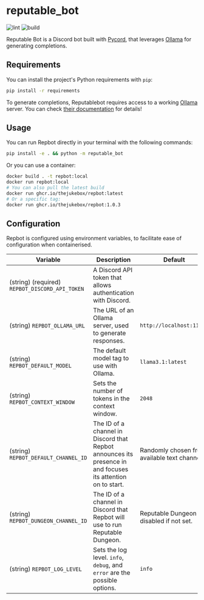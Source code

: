 # reputable\_bot
![lint](https://github.com/jukebox/reputable_bot/actions/workflows/lint.yaml/badge.svg)
![build](https://github.com/jukebox/reputable_bot/actions/workflows/build.yaml/badge.svg)

Reputable Bot is a Discord bot built with [Pycord](https://pycord.dev/), that leverages
[Ollama](https://ollama.com/) for generating completions.


## Requirements

You can install the project's Python requirements with `pip`:

```sh
pip install -r requirements
```

To generate completions, Reputablebot requires access to a working
[Ollama](https://ollama.com/) server. You can check 
[their documentation](https://github.com/ollama/ollama/blob/main/README.md)
for details!

## Usage

You can run Repbot directly in your terminal with the following commands:

```sh
pip install -e . && python -m reputable_bot
```

Or you can use a container:

```sh
docker build . -t repbot:local
docker run repbot:local
# You can also pull the latest build
docker run ghcr.io/thejukebox/repbot:latest
# Or a specific tag:
docker run ghcr.io/thejukebox/repbot:1.0.3
```

## Configuration

Repbot is configured using environment variables, to facilitate ease of configuration when
containerised.

| Variable | Description | Default |
|----------|-------------|---------|
| (string) (required) `REPBOT_DISCORD_API_TOKEN` | A Discord API token that allows authentication with Discord. | |
| (string) `REPBOT_OLLAMA_URL` | The URL of an Ollama server, used to generate responses. | `http://localhost:11343` |
| (string) `REPBOT_DEFAULT_MODEL` | The default model tag to use with Ollama. | `llama3.1:latest` |
| (string) `REPBOT_CONTEXT_WINDOW` | Sets the number of tokens in the context window. | `2048` |
| (string) `REPBOT_DEFAULT_CHANNEL_ID` | The ID of a channel in Discord that Repbot announces its presence in and focuses its attention on to start. | Randomly chosen from available text channels. |
| (string) `REPBOT_DUNGEON_CHANNEL_ID` | The ID of a channel in Discord that Repbot will use to run Reputable Dungeon. |  Reputable Dungeon is disabled if not set.  |
| (string) `REPBOT_LOG_LEVEL` | Sets the log level. `info`, `debug`, and `error` are the possible options. | `info` |

